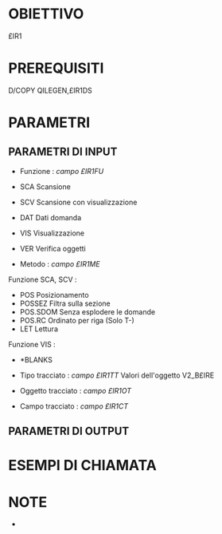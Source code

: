 # OBIETTIVO
£IR1
# PREREQUISITI
D/COPY QILEGEN,£IR1DS
# PARAMETRI
## PARAMETRI DI INPUT
- Funzione :  _campo £IR1FU_

- SCA Scansione
- SCV Scansione con visualizzazione
- DAT Dati domanda
- VIS Visualizzazione
- VER Verifica oggetti

- Metodo :  _campo £IR1ME_

Funzione SCA, SCV : 

- POS Posizionamento
- POSSEZ Filtra sulla sezione
- POS.SDOM Senza esplodere le domande
- POS.RC Ordinato per riga (Solo T-)
- LET Lettura

Funzione VIS : 

- *BLANKS

- Tipo tracciato :  _campo £IR1TT_
Valori dell'oggetto V2_B£IRE
- Oggetto tracciato :  _campo £IR1OT_
- Campo tracciato :  _campo £IR1CT_
## PARAMETRI DI OUTPUT
# ESEMPI DI CHIAMATA
# NOTE
-
